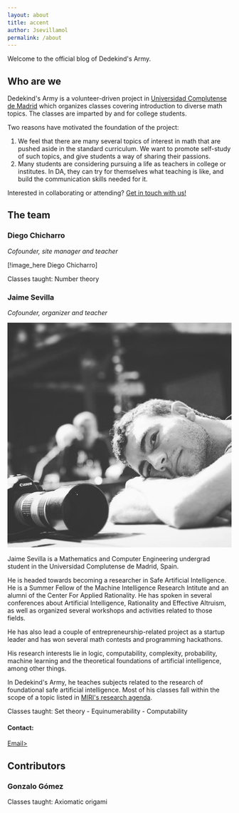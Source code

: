 ```yaml
---
layout: about
title: accent
author: Jsevillamol
permalink: /about
---
```


Welcome to the official blog of Dedekind's Army.

## Who are we
Dedekind's Army is a volunteer-driven project in [Universidad Complutense de Madrid](https://www.ucm.es/)
which organizes classes covering introduction to diverse math topics. The classes are imparted by and for college students.

Two reasons have motivated the foundation of the project:

1. We feel that there are many several topics of interest in math that are pushed aside
in the standard curriculum. We want to promote self-study of such topics, and give students
a way of sharing their passions.
2. Many students are considering pursuing a life as teachers in college or institutes. In DA, they can
try for themselves what teaching is like, and build the communication skills needed for it.

Interested in collaborating or attending? [Get in touch with us!](dedekindsarmy@gmail.com)

## The team

### Diego Chicharro
*Cofounder, site manager and teacher*

[!image_here Diego Chicharro]

Classes taught: Number theory

### Jaime Sevilla
*Cofounder, organizer and teacher*

![Jaime Sevilla](/images/Jsevillamol.jpg)

Jaime Sevilla is a Mathematics and Computer Engineering undergrad student in the Universidad Complutense de Madrid, Spain.

He is headed towards becoming a researcher in Safe Artificial Intelligence. He is a Summer Fellow of the Machine Intelligence Research Intitute and an alumni of the Center For Applied Rationality. He has spoken in several conferences about Artificial Intelligence, Rationality and Effective Altruism, as well as organized several workshops and activities related to those fields.

He has also lead a couple of entrepreneurship-related project as a startup leader and has won several math contests and programming hackathons.

His research interests lie in logic, computability, complexity, probability, machine learning and the theoretical foundations of artificial intelligence, among other things.

In Dedekind's Army, he teaches subjects related to the research of foundational safe artificial intelligence. Most of his classes fall within the scope of a topic listed in [MIRI's research agenda](https://intelligence.org/research-guide/).

Classes taught: Set theory - Equinumerability - Computability

#### Contact:
[Email>](jsevillamol@outlook.com)

## Contributors
### Gonzalo Gómez

Classes taught: Axiomatic origami
